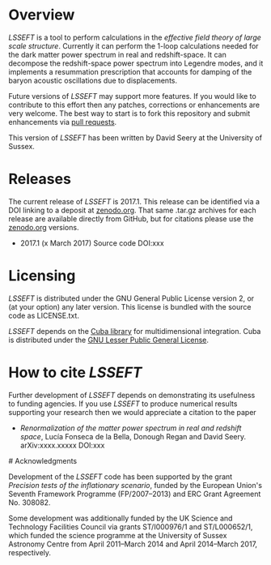 # Overview

*LSSEFT* is a tool to perform calculations in the _effective field theory of large scale structure_. Currently it can perform the 1-loop calculations needed for the dark matter power spectrum in real and redshift-space. It can decompose the redshift-space power spectrum into Legendre modes, and it implements a resummation prescription that accounts for damping of the baryon acoustic oscillations due to displacements.

Future versions of *LSSEFT* may support more features. If you would like to contribute to this effort then any patches, corrections or enhancements are very welcome. The best way to start is to fork this repository and submit enhancements via [pull requests](https://help.github.com/articles/about-pull-requests).

This version of *LSSEFT* has been written by David Seery at the University of Sussex.

# Releases

The current release of *LSSEFT* is 2017.1. This release can be identified via a DOI linking to a deposit at [zenodo.org](https://zenodo.org). That same .tar.gz archives for each release are available directly from GitHub, but for citations please use the [zenodo.org](https://zenodo.org) versions.

- 2017.1 (x March 2017) Source code DOI:xxx

# Licensing

*LSSEFT* is distributed under the GNU General Public License version 2, or (at your option) any later version. This license is bundled with the source code as LICENSE.txt.

*LSSEFT* depends on the [Cuba library](http://www.feynarts.de/cuba/) for multidimensional integration. Cuba is distributed under the [GNU Lesser Public General License](http://www.gnu.org/licenses/lgpl.html).

# How to cite *LSSEFT*

Further development of *LSSEFT* depends on demonstrating its usefulness to funding agencies. If you use *LSSEFT* to produce numerical results supporting your research then we would appreciate a citation to the paper

- _Renormalization of the matter power spectrum in real and redshift space_, Lucía Fonseca de la Bella, Donough Regan and David Seery. arXiv:xxxx.xxxxx DOI:xxx

# Acknowledgments

Development of the *LSSEFT* code has been supported by the grant _Precision tests of the inflationary scenario_, funded by the European Union's Seventh Framework Programme (FP/2007–2013) and ERC Grant Agreement No. 308082.

Some development was additionally funded by the UK Science and Technology Facilities Council via grants ST/I000976/1 and ST/L000652/1, which funded the science programme at the University of Sussex Astronomy Centre from April 2011–March 2014 and April 2014–March 2017, respectively.
